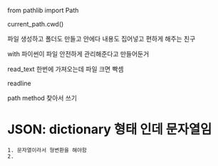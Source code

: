 from pathlib import Path

current_path.cwd()

파일 생성하고 폴더도 만들고 안에다 내용도 집어넣고 편하게 해주는 친구

with 파이썬이 파일 안전하게 관리해준다고 만들어둔거

read_text 한번에 가져오는데 파일 크면 빡셈

readline 

path method 찾아서 쓰기

<!-- 강의 다시보기 해야겠다 아이고 살려줍메 -->

# JSON: dictionary 형태 인데 문자열임
    1. 문자열이라서 형변환을 해야함
    2. 
